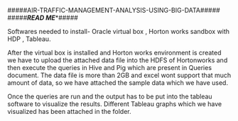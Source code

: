 #####AIR-TRAFFIC-MANAGEMENT-ANALYSIS-USING-BIG-DATA#####
#####*******************READ ME********************#####

Softwares needed to install- Oracle virtual box , Horton works sandbox with HDP , Tableau.

After the virtual box is installed and Horton works environment is created we have to upload the attached data file into the HDFS 
of Hortonworks and then execute the queries in Hive and Pig which are present in Queries document.  The data file is more than 2GB 
and excel wont support that much amount of data, so we have attached the sample data which we have used. 

Once the queries are run and the output has to be put into the tableau software to visualize the results. Different Tableau graphs
which we have visualized has been attached in the folder. 
